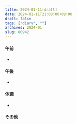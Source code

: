 ```yaml
---
title: 2024-01-11[draft]
date: 2024-01-11T21:00:00+09:00
draft: false
tags: ["diary", ""]
archives: 2024-01
slug: 60942
---
```

#### 午前
- 
#### 午後
- 
#### 体調
- 
#### その他
